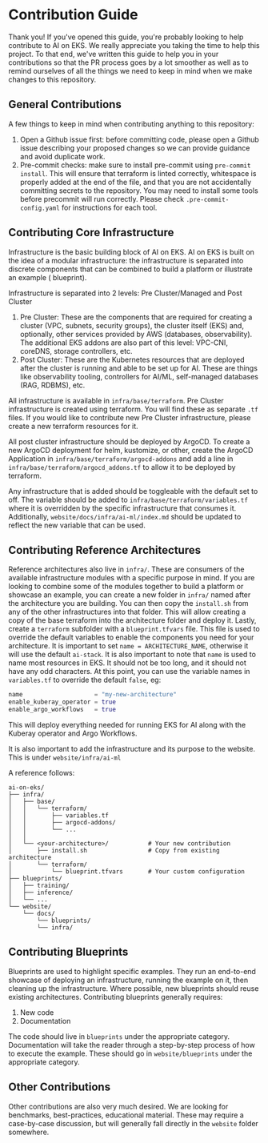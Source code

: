 # Contribution Guide

Thank you! If you've opened this guide, you're probably looking to help contribute to AI on EKS. We really appreciate
you taking the time to help this project. To that end, we've written this guide to help you in your contributions so
that the PR process goes by a lot smoother as well as to remind ourselves of all the things we need to keep in mind when
we make changes to this repository.

## General Contributions

A few things to keep in mind when contributing anything to this repository:

1) Open a Github issue first: before committing code, please open a Github issue describing your proposed changes so we
   can provide guidance and avoid duplicate work.
2) Pre-commit checks: make sure to install pre-commit using `pre-commit install`. This will ensure that terraform is
   linted correctly, whitespace is properly added at the end of the file, and that you are not accidentally committing
   secrets to the repository. You may need to install some tools before precommit will run correctly. Please check
   `.pre-commit-config.yaml` for instructions for each tool.

## Contributing Core Infrastructure

Infrastructure is the basic building block of AI on EKS. AI on EKS is built on the idea of a modular infrastructure: the
infrastructure is separated into discrete components that can be combined to build a platform or illustrate an example (
blueprint).

Infrastructure is separated into 2 levels: Pre Cluster/Managed and Post Cluster

1) Pre Cluster: These are the components that are required for creating a cluster (VPC, subnets, security groups), the
   cluster itself (EKS) and, optionally, other services provided by AWS (databases, observability). The additional EKS
   addons are also part of this level: VPC-CNI, coreDNS, storage controllers, etc.
2) Post Cluster: These are the Kubernetes resources that are deployed after the cluster is running and able to be set up
   for AI. These are things like observability tooling, controllers for AI/ML, self-managed databases (RAG, RDBMS), etc.

All infrastructure is available in `infra/base/terraform`. Pre Cluster infrastructure is created using terraform. You
will find these as separate `.tf` files. If you would like to contribute new Pre Cluster infrastructure, please create a
new terraform resources for it.

All post cluster infrastructure should be deployed by ArgoCD. To create a new ArgoCD deployment for helm, kustomize, or
other, create the ArgoCD Application in `infra/base/terraform/argocd-addons` and add a line in
`infra/base/terraform/argocd_addons.tf` to allow it to be deployed by terraform.

Any infrastructure that is added should be toggleable with the default set to off. The variable should be added to
`infra/base/terraform/variables.tf` where it is overridden by the specific infrastructure that consumes it.
Additionally, `website/docs/infra/ai-ml/index.md` should be updated to reflect the new variable that can be used.

## Contributing Reference Architectures

Reference architectures also live in `infra/`. These are consumers of the available infrastructure modules with a
specific purpose in mind. If you are looking to combine some of the modules together to build a platform or showcase an
example, you can create a new folder in `infra/` named after the architecture you are building. You can then copy the
`install.sh` from any of the other infrastructures into that folder. This will allow creating a copy of the base
terraform into the architecture folder and deploy it. Lastly, create a `terraform` subfolder with a `blueprint.tfvars`
file. This file is used to override the default variables to enable the components you need for your architecture. It is
important to set `name = ARCHITECTURE_NAME`, otherwise it will use the default `ai-stack`. It is also important to note
that `name` is used to name most resources in EKS. It should not be too long, and it should not have any odd characters.
At this point, you can use the variable names in `variables.tf` to override the default `false`, eg:

```terraform
name                    = "my-new-architecture"
enable_kuberay_operator = true
enable_argo_workflows   = true
```

This will deploy everything needed for running EKS for AI along with the Kuberay operator and Argo Workflows.

It is also important to add the infrastructure and its purpose to the website. This is under `website/infra/ai-ml`

A reference follows:

```
ai-on-eks/
├── infra/
│   ├── base/
│   │   └── terraform/
│   │       ├── variables.tf
│   │       ├── argocd-addons/
│   │       └── ...
│   │
│   └── <your-architecture>/           # Your new contribution
│       ├── install.sh                 # Copy from existing architecture
│       └── terraform/
│           └── blueprint.tfvars       # Your custom configuration
├── blueprints/
│   ├── training/
│   ├── inference/
│   └── ...
└── website/
    └── docs/
        └── blueprints/
        └── infra/
```

## Contributing Blueprints

Blueprints are used to highlight specific examples. They run an end-to-end showcase of deploying an infrastructure,
running the example on it, then cleaning up the infrastructure. Where possible, new blueprints should reuse existing
architectures. Contributing blueprints generally requires:

1) New code
2) Documentation

The code should live in `blueprints` under the appropriate category.
Documentation will take the reader through a step-by-step process of how to execute the example. These should go in
`website/blueprints` under the appropriate category.

## Other Contributions

Other contributions are also very much desired. We are looking for benchmarks, best-practices, educational material.
These may require a case-by-case discussion, but will generally fall directly in the `website` folder somewhere.

